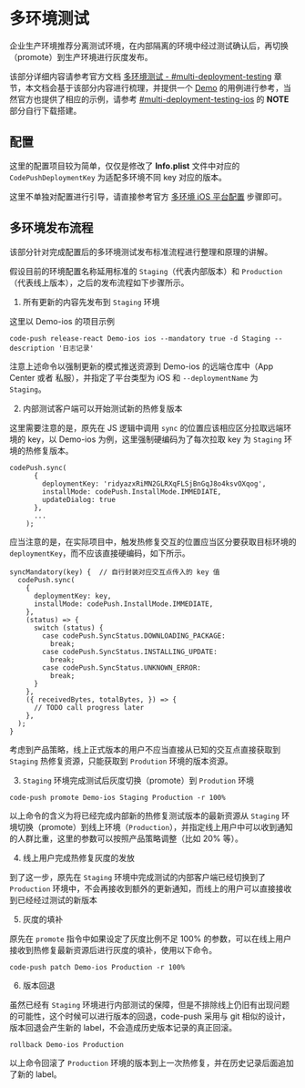 # 多环境测试

企业生产环境推荐分离测试环境，在内部隔离的环境中经过测试确认后，再切换（promote）到生产环境进行灰度发布。

该部分详细内容请参考官方文档 [多环境测试 - #multi-deployment-testing](https://github.com/Microsoft/react-native-code-push#multi-deployment-testing) 章节，本文档会基于该部分内容进行梳理，并提供一个 [Demo](https://github.com/L-Jovi/exer-ios/tree/master/CodePushDemonstration) 的用例进行参考，当然官方也提供了相应的示例，请参考 [#multi-deployment-testing-ios](https://github.com/Microsoft/react-native-code-push/blob/master/docs/multi-deployment-testing-ios.md) 的 __NOTE__ 部分自行下载搭建。

## 配置

这里的配置项目较为简单，仅仅是修改了 __Info.plist__ 文件中对应的 `CodePushDeploymentKey` 为适配多环境不同 key 对应的版本。

这里不单独对配置进行引导，请直接参考官方 [多环境 iOS 平台配置](https://github.com/Microsoft/react-native-code-push/blob/master/docs/multi-deployment-testing-ios.md) 步骤即可。

## 多环境发布流程

该部分针对完成配置后的多环境测试发布标准流程进行整理和原理的讲解。

假设目前的环境配置名称延用标准的 `Staging`（代表内部版本）和 `Production `（代表线上版本），之后的发布流程如下步骤所示。

1. 所有更新的内容先发布到 `Staging` 环境
  
  这里以 Demo-ios 的项目示例
  
  ```
  code-push release-react Demo-ios ios --mandatory true -d Staging --description '日志记录'
  ```
  
  注意上述命令以强制更新的模式推送资源到 Demo-ios 的远端仓库中（App Center 或者 私服），并指定了平台类型为 iOS 和 `--deploymentName` 为 `Staging`。
  
2. 内部测试客户端可以开始测试新的热修复版本

  这里需要注意的是，原先在 JS 逻辑中调用 `sync` 的位置应该相应区分拉取远端环境的 key，以 Demo-ios 为例，这里强制硬编码为了每次拉取 key 为 `Staging` 环境的热修复版本。
  
  ```
  codePush.sync(
        {
          deploymentKey: 'ridyazxRiMN2GLRXqFLSjBnGqJ8o4ksvOXqog',
          installMode: codePush.InstallMode.IMMEDIATE,
          updateDialog: true
        },
        ...
      );
  ```
  
  应当注意的是，在实际项目中，触发热修复交互的位置应当区分要获取目标环境的 `deploymentKey`，而不应该直接硬编码，如下所示。
  
  ```
  syncMandatory(key) {	// 自行封装对应交互点传入的 key 值
    codePush.sync(
      {
        deploymentKey: key,
        installMode: codePush.InstallMode.IMMEDIATE,
      },
      (status) => {
        switch (status) {
          case codePush.SyncStatus.DOWNLOADING_PACKAGE:
            break;
          case codePush.SyncStatus.INSTALLING_UPDATE:
            break;
          case codePush.SyncStatus.UNKNOWN_ERROR:
            break;
        }
      },
      ({ receivedBytes, totalBytes, }) => {
        // TODO call progress later
      },
    );
  }
  ```
  
  考虑到产品策略，线上正式版本的用户不应当直接从已知的交互点直接获取到 `Staging` 热修复资源，只能获取到 `Prodution` 环境的版本资源。

3. `Staging` 环境完成测试后灰度切换（promote）到 `Prodution` 环境

  ```
  code-push promote Demo-ios Staging Production -r 100%
  ```
  
  以上命令的含义为将已经完成内部新的热修复测试版本的最新资源从 `Staging` 环境切换（promote）到线上环境（`Production`），并指定线上用户中可以收到通知的人群比重，这里的参数可以按照产品策略调整（比如 20% 等）。
  
4. 线上用户完成热修复灰度的发放

  到了这一步，原先在 `Staging` 环境中完成测试的内部客户端已经切换到了 `Production` 环境中，不会再接收到额外的更新通知，而线上的用户可以直接接收到已经经过测试的新版本
  
5. 灰度的填补

  原先在 `promote` 指令中如果设定了灰度比例不足 100% 的参数，可以在线上用户接收到热修复最新资源后进行灰度的填补，使用以下命令。
  
  ```
  code-push patch Demo-ios Production -r 100%
  ```
  
6. 版本回退

  虽然已经有 `Staging` 环境进行内部测试的保障，但是不排除线上仍旧有出现问题的可能性，这个时候可以进行版本的回退，code-push 采用与 git 相似的设计，版本回退会产生新的 label，不会造成历史版本记录的真正回滚。
  
  ```
  rollback Demo-ios Production
  ```
  
  以上命令回滚了 `Production` 环境的版本到上一次热修复，并在历史记录后面追加了新的 label。